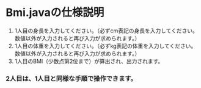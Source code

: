 # Bmi.javaの仕様説明

1. 1人目の身長を入力してください。（必ずcm表記の身長を入力してください。数値以外が入力されると再び入力が求められます。）
2. 1人目の体重を入力してください。（必ずkg表記の体重を入力してください。数値以外が入力されると再び入力が求められます。）
3. 1人目のBMI（少数点第2位まで）が算出され、出力されます。

### 2人目は、1人目と同様な手順で操作できます。
